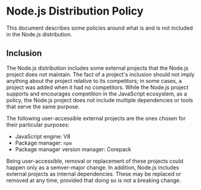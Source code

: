 # Node.js Distribution Policy

This document describes some policies around what is and is not included in the
Node.js distribution.

## Inclusion

The Node.js distribution includes some external projects that the Node.js project does not maintain.
The fact of a project's inclusion should not imply anything about the project
relative to its competitors; in some cases, a project was added when it had no
competitors. While the Node.js project supports and encourages competition in the
JavaScript ecosystem, as a policy, the Node.js project does not include multiple
dependencies or tools that serve the same purpose.

The following user-accessible external projects are the ones chosen for their
particular purposes:

* JavaScript engine: V8
* Package manager: `npm`
* Package manager version manager: Corepack

Being user-accessible, removal or replacement of these projects could happen
only as a semver-major change. In addition, Node.js includes external projects
as internal dependencies. These may be replaced or removed at any time, provided
that doing so is not a breaking change.
